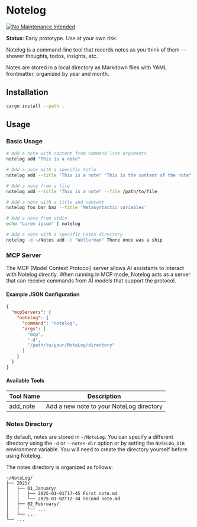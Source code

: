 # Notelog

[![No Maintenance Intended](http://unmaintained.tech/badge.svg)](http://unmaintained.tech/)

**Status**: Early prototype. Use at your own risk.

Notelog is a command-line tool that records notes as you think of them -- shower thoughts, todos, insights, etc.

Notes are stored in a local directory as Markdown files with YAML frontmatter, organized by year and month.

## Installation

```bash
cargo install --path .
```

## Usage

### Basic Usage

```bash
# Add a note with content from command line arguments
notelog add "This is a note"

# Add a note with a specific title
notelog add --title "This is a note" "This is the content of the note"

# Add a note from a file
notelog add --title "This is a note" --file /path/to/file

# Add a note with a title and content
notelog foo bar baz --title 'Metasyntactic variables'

# Add a note from stdin
echo "Lorem ipsum" | notelog

# Add a note with a specific notes directory
notelog -d ~/Notes add -t "Wellerman" There once was a ship
```

### MCP Server

The MCP (Model Context Protocol) server allows AI assistants to interact with Notelog directly. When running in MCP mode, Notelog acts as a server that can receive commands from AI models that support the protocol.

#### Example JSON Configuration

```json
{
  "mcpServers": {
    "notelog": {
      "command": "notelog",
      "args": [
        "mcp",
        "-d",
        "/path/to/your/NoteLog/directory"
      ]
    }
  }
}
```

#### Available Tools 

| Tool Name | Description |
|-----------|-------------|
| add_note  | Add a new note to your NoteLog directory |

### Notes Directory

By default, notes are stored in `~/NoteLog`. You can specify a different directory using the `-d` or `--notes-dir` option or by setting the `NOTELOG_DIR` environment variable. You will need to create the directory yourself before using Notelog.

The notes directory is organized as follows:
```
~/NoteLog/
├── 2025/
│   ├── 01_January/
│   │   ├── 2025-01-01T17-45 First note.md
│   │   └── 2025-01-02T12-34 Second note.md
│   ├── 02_February/
│   │   └── ...
│   └── ...
└── ...
```
